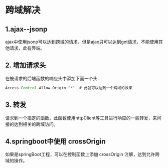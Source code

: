 # 跨域解决

## 1.ajax--jsonp

ajax中使用jsonp可以达到跨域的请求，但是ajax只可以达到get请求，不能使用其他请求，此有弊端。

## 2. 增加请求头

在被请求的后端函数的响应头中添加下面一个头:

```java
Access-Control-Allow-Origin:"*"  # 此就可以达到一个跨域的效果
```



## 3. 转发

请求到一个指定的函数，此函数使用httpClient等工具进行响应的一些转发，来间接的达到相关的跨域访问。

## 4.springboot中使用 crossOrigin

如果是springBoot工程，可以在控制函数上添加 crossOrigin 注解，达到允许跨域的操作。